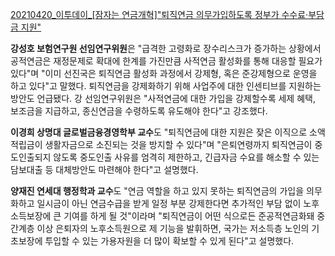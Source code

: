 [20210420_이투데이_[잠자는 연금개혁]"퇴직연금 의무가입하도록 정부가 수수료·부담금 지원"](https://www.etoday.co.kr/news/view/2017052)

**강성호 보험연구원 선임연구위원**은 "급격한 고령화로 장수리스크가 증가하는 상황에서 공적연금은 재정문제로 확대에 한계를 가진만큼 사적연금 활성화를 통해 대응할 필요가 있다"며 "이미 선진국은 퇴직연금 활성화 과정에서 강제형, 혹은 준강제형으로 운영을 하고 있다"고 말했다.
퇴직연금을 강제화하기 위해 사업주에 대한 인센티브를 지원하는 방안도 언급됐다. 강 선임연구위원은 "사적연금에 대한 가입을 강제할수록 세제 혜택, 보조금을 지급하고, 종신연금을 수령하도록 유도해야 한다"고 강조했다.

**이경희 상명대 글로벌금융경영학부 교수**도 "퇴직연금에 대한 지원은 잦은 이직으로 소액적립금이 생활자금으로 소진되는 것을 방지할 수 있다"며 "은퇴연령까지 퇴직연금이 중도인출되지 않도록 중도인출 사유를 엄격히 제한하고, 긴급자금 수요를 해소할 수 있는 담보대출 등 대체방안도 마련해야 한다"고 설명했다.

**양재진 연세대 행정학과 교수**도 "연금 역할을 하고 있지 못하는 퇴직연금의 가입을 의무화하고 일시금이 아닌 연금수급을 받게 일정 부분 강제한다면 추가적인 부담 없이 노후소득보장에 큰 기여를 하게 될 것"이라며 "퇴직연금이 어떤 식으로든 준공적연금화돼 중간계층 이상 은퇴자의 노후소득원으로 제 기능을 발휘하면, 국가는 저소득층 노인의 기초보장에 투입할 수 있는 가용자원을 더 많이 확보할 수 있게 된다"고 설명했다.
